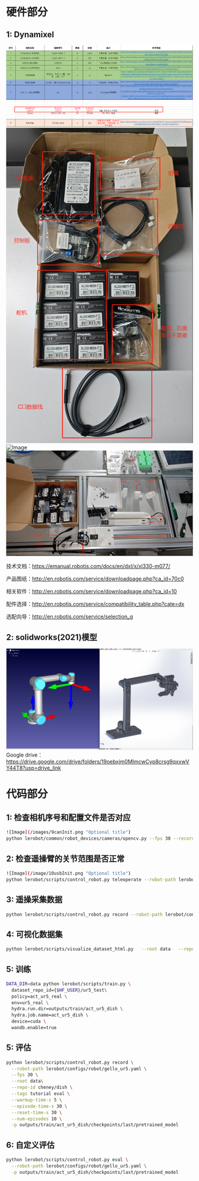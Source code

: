 # 硬件部分
## 1: Dynamixel
![Image](/image/1ur5List.png "Optional title")
![Image](/image/4material.png "Optional title")
![Image](/image/5Connectioninstructions.png "Optional title")
![Image](/image/6assemble.png "Optional title")

技术文档：https://emanual.robotis.com/docs/en/dxl/x/xl330-m077/

产品图纸：http://en.robotis.com/service/downloadpage.php?ca_id=70c0

相关软件：http://en.robotis.com/service/downloadpage.php?ca_id=10

配件选择：http://en.robotis.com/service/compatibility_table.php?cate=dx

选配向导：http://en.robotis.com/service/selection_g

## 2: solidworks(2021)模型
![Image](/image/3model.png "Optional title")
Google drive：https://drive.google.com/drive/folders/19oebxjm0MImcwCyp8crsg9qxxwVY44T8?usp=drive_link

# 代码部分
## 1: 检查相机序号和配置文件是否对应  
```bash
![Image](/images/9canInit.png "Optional title")
python lerobot/common/robot_devices/cameras/opencv.py --fps 30 --record-time-s 3
```
## 2: 检查遥操臂的关节范围是否正常 
```bash
![Image](/image/10usbInit.png "Optional title")
python lerobot/scripts/control_robot.py teleoperate --robot-path lerobot/configs/robot/gello_ur5.yaml 
```

## 3: 遥操采集数据
```bash
python lerobot/scripts/control_robot.py record --robot-path lerobot/configs/robot/gello_ur5.yaml --repo-id cheney/dish --num-episodes 50
```

## 4: 可视化数据集
```bash
python lerobot/scripts/visualize_dataset_html.py   --root data   --repo-id cheney/dish
```

## 5: 训练
```bash
DATA_DIR=data python lerobot/scripts/train.py \
  dataset_repo_id={$HF_USER}/ur5_test\
  policy=act_ur5_real \
  env=ur5_real \
  hydra.run.dir=outputs/train/act_ur5_dish \
  hydra.job.name=act_ur5_dish \
  device=cuda \
  wandb.enable=true 
```
## 5: 评估
```bash
python lerobot/scripts/control_robot.py record \
  --robot-path lerobot/configs/robot/gello_ur5.yaml \
  --fps 30 \
  --root data\
  --repo-id cheney/dish \
  --tags tutorial eval \
  --warmup-time-s 5 \
  --episode-time-s 30 \
  --reset-time-s 30 \
  --num-episodes 10 \
  -p outputs/train/act_ur5_dish/checkpoints/last/pretrained_model
```
## 6: 自定义评估
```bash
python lerobot/scripts/control_robot.py eval \
  --robot-path lerobot/configs/robot/gello_ur5.yaml \
  -p outputs/train/act_ur5_dish/checkpoints/last/pretrained_model
```
